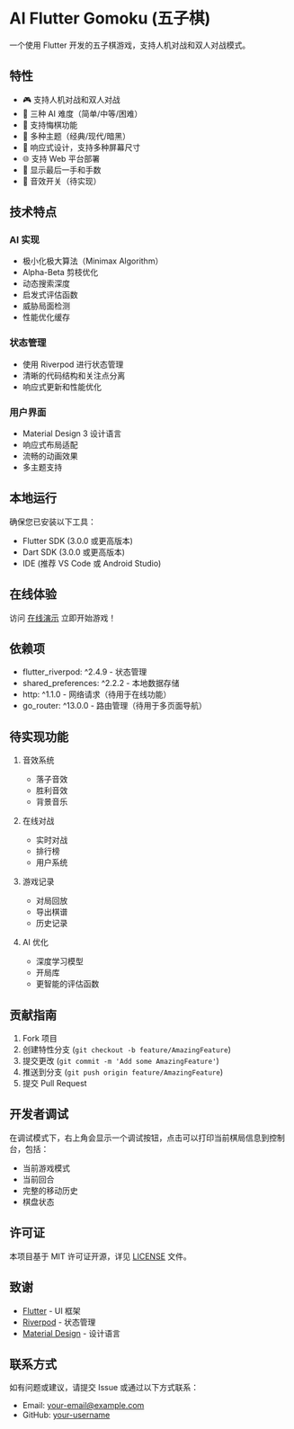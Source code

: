 # AI Flutter Gomoku (五子棋)

一个使用 Flutter 开发的五子棋游戏，支持人机对战和双人对战模式。

## 特性

- 🎮 支持人机对战和双人对战
- 🤖 三种 AI 难度（简单/中等/困难）
- 🎯 支持悔棋功能
- 🎨 多种主题（经典/现代/暗黑）
- 📱 响应式设计，支持多种屏幕尺寸
- 🌐 支持 Web 平台部署
- 🔄 显示最后一手和手数
- 🎵 音效开关（待实现）

## 技术特点

### AI 实现
- 极小化极大算法（Minimax Algorithm）
- Alpha-Beta 剪枝优化
- 动态搜索深度
- 启发式评估函数
- 威胁局面检测
- 性能优化缓存

### 状态管理
- 使用 Riverpod 进行状态管理
- 清晰的代码结构和关注点分离
- 响应式更新和性能优化

### 用户界面
- Material Design 3 设计语言
- 响应式布局适配
- 流畅的动画效果
- 多主题支持

## 本地运行

确保您已安装以下工具：
- Flutter SDK (3.0.0 或更高版本)
- Dart SDK (3.0.0 或更高版本)
- IDE (推荐 VS Code 或 Android Studio)

## 在线体验

访问 [在线演示](your-demo-url) 立即开始游戏！

## 依赖项

- flutter_riverpod: ^2.4.9 - 状态管理
- shared_preferences: ^2.2.2 - 本地数据存储
- http: ^1.1.0 - 网络请求（待用于在线功能）
- go_router: ^13.0.0 - 路由管理（待用于多页面导航）

## 待实现功能

1. 音效系统
   - 落子音效
   - 胜利音效
   - 背景音乐

2. 在线对战
   - 实时对战
   - 排行榜
   - 用户系统

3. 游戏记录
   - 对局回放
   - 导出棋谱
   - 历史记录

4. AI 优化
   - 深度学习模型
   - 开局库
   - 更智能的评估函数

## 贡献指南

1. Fork 项目
2. 创建特性分支 (`git checkout -b feature/AmazingFeature`)
3. 提交更改 (`git commit -m 'Add some AmazingFeature'`)
4. 推送到分支 (`git push origin feature/AmazingFeature`)
5. 提交 Pull Request

## 开发者调试

在调试模式下，右上角会显示一个调试按钮，点击可以打印当前棋局信息到控制台，包括：
- 当前游戏模式
- 当前回合
- 完整的移动历史
- 棋盘状态

## 许可证

本项目基于 MIT 许可证开源，详见 [LICENSE](LICENSE) 文件。

## 致谢

- [Flutter](https://flutter.dev/) - UI 框架
- [Riverpod](https://riverpod.dev/) - 状态管理
- [Material Design](https://material.io/) - 设计语言

## 联系方式

如有问题或建议，请提交 Issue 或通过以下方式联系：

- Email: your-email@example.com
- GitHub: [your-username](https://github.com/your-username)